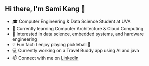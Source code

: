 ## Hi there, I'm Sami Kang 👋

- 🎓 Computer Engineering & Data Science Student at UVA
- 🔭 Currently learning Computer Architecture & Cloud Computing
- 🌱 Interested in data science, embedded systems, and hardware engineering
- 💡 Fun fact: I enjoy playing pickleball 🏓
- 💻 Currently working on a Travel Buddy app using AI and java
- 📫 Connect with me on [LinkedIn](https://www.linkedin.com/in/sami-kang)
